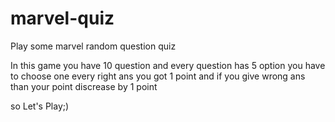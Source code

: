 # marvel-quiz
Play some marvel random question quiz

In this game you have 10 question and every question has 5 option you have to choose one
every right ans you got 1 point and if you give wrong ans than your point discrease by 1 point

so Let's Play;)
